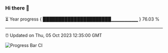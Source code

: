 ### Hi there 👋

⏳ Year progress { ██████████████████████▁▁▁▁▁▁▁▁ } 76.03 %

---

⏰ Updated on Thu, 05 Oct 2023 12:35:00 GMT

![Progress Bar CI](https://github.com/ZhaoGui/ZhaoGui/workflows/Progress%20Bar%20CI/badge.svg)
